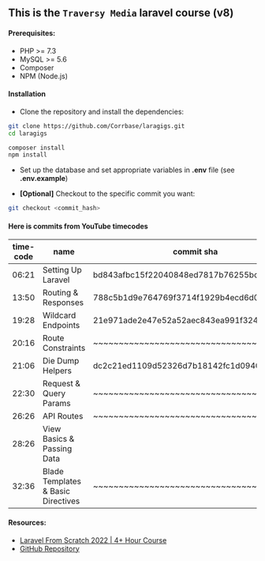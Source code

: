 
## This is the `Traversy Media` laravel course (v8)



#### Prerequisites:

- PHP >= 7.3
- MySQL >= 5.6
- Composer
- NPM (Node.js)


#### Installation

- Clone the repository and install the dependencies:
```bash
git clone https://github.com/Corrbase/laragigs.git
cd laragigs

composer install
npm install
```

- Set up the database and set appropriate variables in **.env** file (see **.env.example**)

- **[Optional]** Checkout to the specific commit you want:
```bash
git checkout <commit_hash>
```


#### Here is commits from YouTube timecodes

| time-code | name                                | commit sha                               |
|-----------|-------------------------------------|------------------------------------------|
| 06:21     | Setting Up Laravel                  | bd843afbc15f22040848ed7817b76255bc380039 |
| 13:50     | Routing & Responses                 | 788c5b1d9e764769f3714f1929b4ecd6d008da45 |
| 19:28     | Wildcard Endpoints                  | 21e971ade2e47e52a52aec843ea991f324060c2e |
| 20:16     | Route Constraints                   | ~~~~~~~~~~~~~~~~~~~~~~~~~~~~~~~~~~~~~~~~ |
| 21:06     | Die Dump Helpers                    | dc2c21ed1109d52326d7b18142fc1d09401d31b7 |
| 22:30     | Request & Query Params              | ~~~~~~~~~~~~~~~~~~~~~~~~~~~~~~~~~~~~~~~~ |
| 26:26     | API Routes                          | ~~~~~~~~~~~~~~~~~~~~~~~~~~~~~~~~~~~~~~~~ |
| 28:26     | View Basics & Passing Data          |                                          |
| 32:36     | Blade Templates & Basic Directives  | ~~~~~~~~~~~~~~~~~~~~~~~~~~~~~~~~~~~~~~~~ |



#### Resources:

- [Laravel From Scratch 2022 | 4+ Hour Course](https://www.youtube.com/watch?v=MYyJ4PuL4pY)
- [GitHub Repository](https://github.com/bradtraversy/laragigs)
